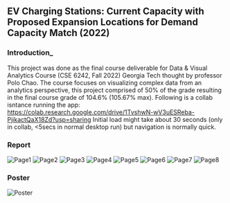 ## EV Charging Stations: Current Capacity with Proposed Expansion Locations for Demand Capacity Match (2022)

### Introduction_

This project was done as the final course deliverable for Data & Visual Analytics Course (CSE 6242, Fall 2022) Georgia Tech thought by professor Polo Chao.
The course focuses on visualizing complex data from an analytics perspective, this project comprised of 50% of the grade resulting in the final course grade of 104.6% (105.67% max).
Following is a collab isntance running the app:
https://colab.research.google.com/drive/1TvshwN-wV3uESReba-PjikactQaX18Zd?usp=sharing
Initial load might take about 30 seconds (only in collab, <5secs in normal desktop run) but navigation is normally quick.

### Report

![Page1](/DOC/team009report_Page_1.jpg)
![Page2](/DOC/team009report_Page_2.jpg)
![Page3](/DOC/team009report_Page_3.jpg)
![Page4](/DOC/team009report_Page_4.jpg)
![Page5](/DOC/team009report_Page_5.jpg)
![Page6](/DOC/team009report_Page_6.jpg)
![Page7](/DOC/team009report_Page_7.jpg)
![Page8](/DOC/team009report_Page_8.jpg)

### Poster
![Poster](/DOC/team009poster.jpg)
